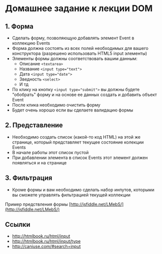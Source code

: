 # Домашнее задание к лекции DOM

## 1. Форма

  * Сделать форму, позволяющую добавлять элемент Event в коллекцию Events
  * Форма должна состоять из всех полей необходимых для вашего конструктора (разрешено использовать HTML5 input элементы)
  * Элементы формы должны соответствовать вашим данным:
    * Описание `<textarea>`
    * Название `<input type="text">`
    * Дата `<input type="date">`
    * Зведность `<select>`
    * И тд
  * По клику на кнопку `<input type="submit">` вы должны будете "обобрать" форму и на основе ее данных создать и добавить объект Event
  * После клика необходимо очистить форму
  * Будет очень хорошо если вы сделаете валидацию формы

## 2. Представление

  * Необходимо создать список (какой-то код HTML) на этой же странице, который представляет текущее состояние колекции Events
  * В начале работы этот список пустой
  * При добавлении элемента в список Events этот элемент должен появляться и на странице

## 3. Фильтрация

  * Кроме формы и вам необходимо сделать набор инпутов, которыми вы сможете управлять фильтрацией текущей коллекции

Пример предствления формы [http://jsfiddle.net/LMebS/](http://jsfiddle.net/LMebS/)

## Ссылки

  * http://htmlbook.ru/html/input
  * http://htmlbook.ru/html/input/type
  * http://caniuse.com/#search=input